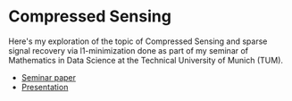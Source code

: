 # Compressed Sensing

Here's my exploration of the topic of Compressed Sensing and sparse signal recovery via l1-minimization done as part of my seminar of Mathematics in Data Science at the Technical University of Munich (TUM).

* [Seminar paper](./Compressed_Sensing_Paper.pdf)
* [Presentation](./Compressed_Sensing_Presentation.pdf)
